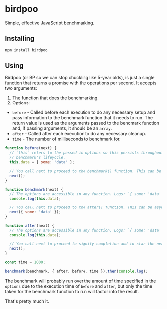 # birdpoo

Simple, effective JavaScript benchmarking.

## Installing

```sh
npm install birdpoo
```

## Using

Birdpoo (or BP so we can stop chuckling like 5-year olds), is just a single function that returns a promise with the operations per second. It accepts two arguments:

1. The function that does the benchmarking.
2. Options:
  - `before` - Called before each execution to do any necessary setup and pass information to the benchmark function that it needs to run. The return value is used as the arguments passed to the bencmark function and, if passing arguments, it should be an `array`.
  - `after` - Called after each execution to do any necessary cleanup.
  - `time` - The number of milliseconds to benchmark for.

```js
function before(next) {
  // `this` refers to the passed in options so this persists throughout the
  // benchmark's lifeyccle.
  this.data = { some: 'data' };

  // You call next to proceed to the benchmark() function. This can be async.
  next();
}

function benchmark(next) {
  // The options are accessible in any function. Logs: `{ some: 'data' }`.
  console.log(this.data);

  // You call next to proceed to the after() function. This can be async.
  next({ some: 'data' });
}

function after(next) {
  // The options are accessible in any function. Logs: `{ some: 'data' }`.
  console.log(this.data);

  // You call next to proceed to signify completion and to star the next cycle.
  next();
}

const time = 1000;

benchmark(benchmark, { after, before, time }).then(console.log);
```

The benchmark will probably run over the amount of time specified in the `options` due to the execution time of `before` and `after`, but only the time taken for the benchmark function to run will factor into the result.

That's pretty much it.
